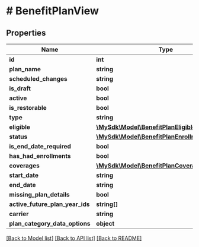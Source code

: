# # BenefitPlanView

## Properties

Name | Type | Description | Notes
------------ | ------------- | ------------- | -------------
**id** | **int** |  | [optional]
**plan_name** | **string** |  | [optional]
**scheduled_changes** | **string** |  | [optional]
**is_draft** | **bool** |  | [optional]
**active** | **bool** |  | [optional]
**is_restorable** | **bool** |  | [optional]
**type** | **string** |  | [optional]
**eligible** | [**\MySdk\Model\BenefitPlanEligibleGroups[]**](BenefitPlanEligibleGroups.md) |  | [optional]
**status** | [**\MySdk\Model\BenefitPlanEnrollmentStatuses**](BenefitPlanEnrollmentStatuses.md) |  | [optional]
**is_end_date_required** | **bool** |  | [optional]
**has_had_enrollments** | **bool** |  | [optional]
**coverages** | [**\MySdk\Model\BenefitPlanCoverageCoverage[]**](BenefitPlanCoverageCoverage.md) |  | [optional]
**start_date** | **string** |  | [optional]
**end_date** | **string** |  | [optional]
**missing_plan_details** | **bool** |  | [optional]
**active_future_plan_year_ids** | **string[]** |  | [optional]
**carrier** | **string** |  | [optional]
**plan_category_data_options** | **object** |  | [optional]

[[Back to Model list]](../../README.md#models) [[Back to API list]](../../README.md#endpoints) [[Back to README]](../../README.md)
